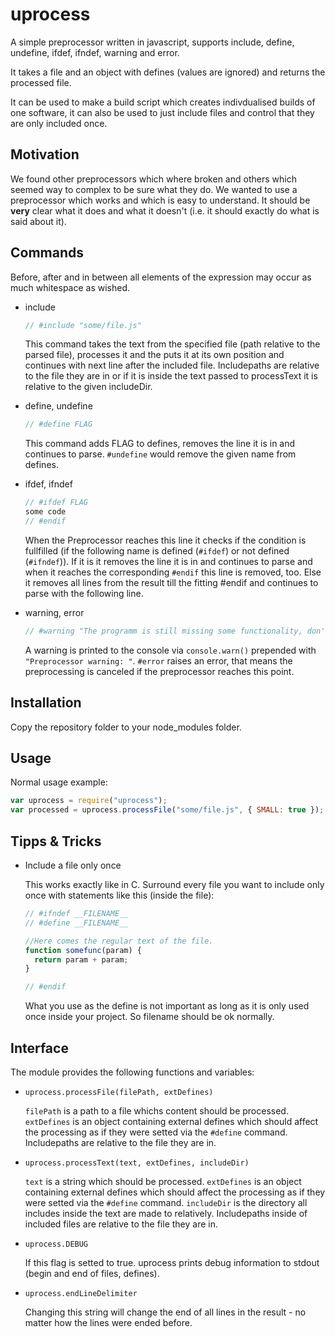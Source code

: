 ﻿uprocess
========

A simple preprocessor written in javascript, supports include, define, undefine, ifdef, ifndef, warning and error.

It takes a file and an object with defines (values are ignored) and returns the processed file. 

It can be used to make a build script which creates indivdualised builds of one software, it can also be used to just include files and control that they are only included once.

Motivation
----------

We found other preprocessors which where broken and others which seemed way to complex to be sure what they do.
We wanted to use a preprocessor which works and which is easy to understand. It should be **very** clear what it does and what it doesn't (i.e. it should exactly do what is said about it).


Commands
--------
Before, after and in between all elements of the expression may occur as much whitespace as wished.

* include
  ```javascript
  // #include "some/file.js"
  ```
  This command takes the text from the specified file (path relative to the parsed file), processes it and the puts it at its own position and continues with next line after the included file. Includepaths are relative to the file they are in or if it is inside the text passed to processText it is relative to the given includeDir.
 
* define, undefine
  ```javascript
  // #define FLAG
  ```
  This command adds FLAG to defines, removes the line it is in and continues to parse. ``#undefine`` would remove the given name from defines.
 
* ifdef, ifndef
  ```javascript
  // #ifdef FLAG
  some code
  // #endif
  ```
  When the Preprocessor reaches this line it checks if the condition is fullfilled (if the following name is defined (``#ifdef``) or not defined (``#ifndef``)). If it is it removes the line it is in and continues to parse and when it reaches the corresponding ``#endif`` this line is removed, too. Else it removes all lines from the result till the fitting #endif and continues to parse with the following line.

* warning, error
  ```javascript
  // #warning "The programm is still missing some functionality, don't deliver!"
  ```
  A warning is printed to the console via ``console.warn()`` prepended with ``"Preprocessor warning: "``. ``#error`` raises an error, that means the preprocessing is canceled if the preprocessor reaches this point.


Installation
------------

Copy the repository folder to your node_modules folder.


Usage
-----

Normal usage example:

  ```javascript
  var uprocess = require("uprocess");
  var processed = uprocess.processFile("some/file.js", { SMALL: true });
  ```

Tipps & Tricks
--------------

* Include a file only once

  This works exactly like in C. Surround every file you want to include only once with statements like this (inside the file):
  ```javascript
  // #ifndef __FILENAME__
  // #define __FILENAME__
  
  //Here comes the regular text of the file.
  function somefunc(param) {
    return param + param;
  }
  
  // #endif
  ```
  What you use as the define is not important as long as it is only used once inside your project. So filename should be ok normally.

Interface
---------

The module provides the following functions and variables:

* ``uprocess.processFile(filePath, extDefines)``

  ``filePath`` is a path to a file whichs content should be processed. ``extDefines`` is an object containing external defines which should affect the processing as if they were setted via the ``#define`` command. Includepaths are relative to the file they are in.

* ``uprocess.processText(text, extDefines, includeDir)``

  ``text`` is a string which should be processed. ``extDefines`` is an object containing external defines which should affect the processing as if they were setted via the ``#define`` command. ``includeDir`` is the directory all includes inside the text are made to relatively. Includepaths inside of included files are relative to the file they are in.

* ``uprocess.DEBUG``

  If this flag is setted to true. uprocess prints debug information to stdout (begin and end of files, defines).

* ``uprocess.endLineDelimiter``

  Changing this string will change the end of all lines in the result - no matter how the lines were ended before.
